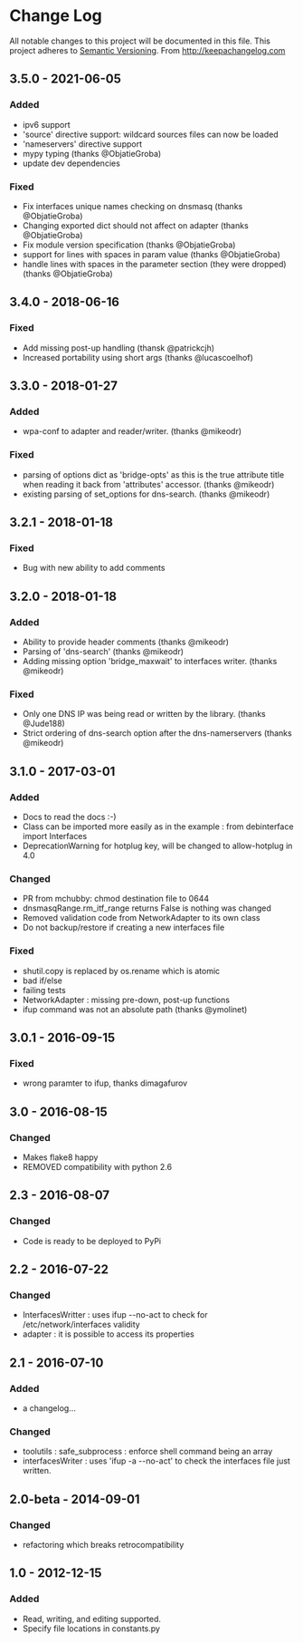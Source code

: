 # Change Log
All notable changes to this project will be documented in this file.
This project adheres to [Semantic Versioning](http://semver.org/).
From http://keepachangelog.com

## 3.5.0 - 2021-06-05
### Added
- ipv6 support
- 'source' directive support: wildcard sources files can now be loaded
- 'nameservers' directive support
- mypy typing (thanks @ObjatieGroba)
- update dev dependencies

### Fixed
- Fix interfaces unique names checking on dnsmasq (thanks @ObjatieGroba)
- Changing exported dict should not affect on adapter (thanks @ObjatieGroba)
- Fix module version specification (thanks @ObjatieGroba)
- support for lines with spaces in param value (thanks @ObjatieGroba)
- handle lines with spaces in the parameter section (they were dropped) (thanks @ObjatieGroba)


## 3.4.0 - 2018-06-16
### Fixed
- Add missing post-up handling (thansk @patrickcjh)
- Increased portability using short args (thanks @lucascoelhof)


## 3.3.0 - 2018-01-27
### Added
- wpa-conf to adapter and reader/writer. (thanks @mikeodr)

### Fixed
- parsing of options dict as 'bridge-opts' as this is the true attribute
	 title when reading it back from 'attributes' accessor. (thanks @mikeodr)
- existing parsing of set_options for dns-search. (thanks @mikeodr)


## 3.2.1 - 2018-01-18
### Fixed
- Bug with new ability to add comments


## 3.2.0 - 2018-01-18
### Added
- Ability to provide header comments (thanks @mikeodr)
- Parsing of 'dns-search' (thanks @mikeodr)
- Adding missing option 'bridge_maxwait' to interfaces writer. (thanks @mikeodr)

### Fixed
- Only one DNS IP was being read or written by the library. (thanks @Jude188)
- Strict ordering of dns-search option after the dns-namerservers  (thanks @mikeodr)


## 3.1.0 - 2017-03-01
### Added
- Docs to read the docs :-)
- Class can be imported more easily as in the example : from debinterface import Interfaces
- DeprecationWarning for hotplug key, will be changed to allow-hotplug in 4.0

### Changed
- PR from mchubby: chmod destination file to 0644
- dnsmasqRange.rm_itf_range returns False is nothing was changed
- Removed validation code from NetworkAdapter to its own class
- Do not backup/restore if creating a new interfaces file

### Fixed
- shutil.copy is replaced by os.rename which is atomic
- bad if/else
- failing tests
- NetworkAdapter : missing pre-down, post-up functions
- ifup command was not an absolute path (thanks @ymolinet)


## 3.0.1 - 2016-09-15
### Fixed
- wrong paramter to ifup, thanks dimagafurov


## 3.0 - 2016-08-15
### Changed
- Makes flake8 happy
- REMOVED compatibility with python 2.6


## 2.3 - 2016-08-07
### Changed
- Code is ready to be deployed to PyPi


## 2.2 - 2016-07-22
### Changed
- InterfacesWritter : uses ifup --no-act to check for /etc/network/interfaces validity
- adapter : it is possible to access its properties


## 2.1 - 2016-07-10
### Added
- a changelog...

### Changed
- toolutils : safe_subprocess : enforce shell command being an array
- interfacesWriter : uses 'ifup -a --no-act' to check the interfaces file just written.


## 2.0-beta - 2014-09-01
### Changed
- refactoring which breaks retrocompatibility


## 1.0 - 2012-12-15
### Added
- Read, writing, and editing supported.
- Specify file locations in constants.py
